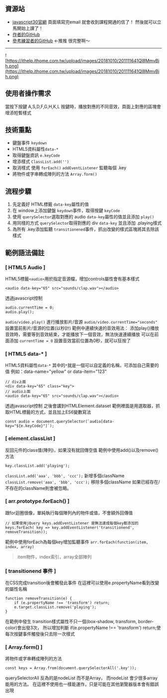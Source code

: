 ## 資源站
* [javascript30官網](https://javascript30.com/)
頁面填寫完email 就會收到課程開通的信了！
然後就可以立馬開始上課了！
* [作者的GitHub](https://github.com/wesbos/JavaScript30)
* [參考練習者的GitHub](https://github.com/guahsu/JavaScript30) <-推推 很完整啊～

-----

![https://ithelp.ithome.com.tw/upload/images/20181010/201111641Ql8MmvBjh.png](https://ithelp.ithome.com.tw/upload/images/20181010/201111641Ql8MmvBjh.png)
## 使用者操作需求
當按下按鍵 A,S,D,F,G,H,K,L 按鍵時，播放對應的不同音效，頁面上對應的區塊會增添短暫樣式


## 技術重點
* 鍵盤事件 `keydown`
* HTML5資料屬性`data-*`
* 取得鍵盤資訊 `e.keyCode`
* 增添樣式 `ClassList.add('')`
* 取消樣式 使用 `forEach()` `addEventListener` 監聽每個 .key
* 將物件或字串轉成陣列的方法 `Array.form()`


## 流程步驟
1. 先定義好 HTML標籤 `data-key`屬性的值
2. 在  window上添加鍵盤 `keydown`事件，取得按鍵 `keyCode`
3. 使用 `querySelector`選取對應的 audio `data-key`屬性的值並且添加 `play()`
4. 用同樣的方式 `querySelector`取得對應的 div `data-key` 並且添加 .playing樣式
5. 為所有 .key添加監聽 `transitionened`事件，抓出改變的樣式區塊將其去除該樣式


## 範例語法備註

### [ HTML5 Audio ]
HTML5標籤`<audio>`用於指定音源檔，增加controls屬性會有基本樣式
```
<audio data-key="65" src="sounds/clap.wav"></audio>
```

透過javascript控制
```
audio.currentTime = 0;
audio.play();
```
`audio/video.play()` 進行播放影片/音源
`audio/video.currentTime="seconds"` 設置當前影片/音源的位置(以秒計)
範例中連續快速的音效用法：
添加play()播放音效時，需要等到音效結束，才能播放下一個音效，無法快速連續播放
可以在前面添加 `currentTime = 0` 設置音效當前位置為0秒，就可以狂按了

### [ HTML5 data-* ]
HTML5資料屬性`data-*` 其中的`*`就是一個可以自定義的名稱，可添加自己需要的值
例如：data-name="yellow" or data-item="123"
```
// div上面
<div data-key="65" class="key">
// audio上面
<audio data-key="65" src="sounds/clap.wav"></audio>
```

透過javascript控制
之後會講到HTMLElement.dataset
範例裡面是用選取器，抓取HTML標籤的方式，並且加上ES6變數寫法
```
const audio = document.querySelector(`audio[data-key="${e.keyCode}"]`);
```

### [ element.classList ]
反回元件的class值(陣列)，如果沒有就回傳空值
範例中使用add()以及remove()方法
```
key.classList.add('playing');
```
`classList.add('aaa', 'bbb', 'ccc');`     新增多個className
`classList.remove('aaa', 'bbb', 'ccc');`  移除多個className
如果已經存在/不存在的className則會被忽略。


### [ arr.prototype.forEach() ]
跟for迴圈很像，單純執行每個陣列內的物件或值，不會額外回傳值
```
// 如果使用jQuery keys.addEventListener 是無法達成每個key都添加的
keys.forEach( key => key.addEventListener('transitionend', removeTransition));
```
範例中使用forEach為每個key增加監聽事件
`arr.forEach(function(item, index, array)`
> item物件，index索引，array全部陣列


### [ transitionend 事件 ]
在CSS完成transition後會觸發此事件
在這裡可以使用e.propertyName看到改變的屬性名稱
```
function removeTransition(e) {
    if (e.propertyName !== 'transform') return;
    e.target.classList.remove('playing');
}
```
在範例中發生 transition樣式屬性不只一個(box-shadow, transform, border-color)會出發3次，
所以增加判斷 if(e.propertyName !== 'transform') return;使每次按鍵事件觸發後只去除一次樣式

### [ Array.form() ]
將物件或字串轉成陣列的方法
```
const keys = Array.from(document.querySelectorAll('.key'));
```
querySelectorAll 反為的是nodeList 而不是Array，
而nodeList 會少很多array能用的方法。
在這裡不使用也一樣能運作，只是可能在其他瀏覽器版本會有錯誤出現


